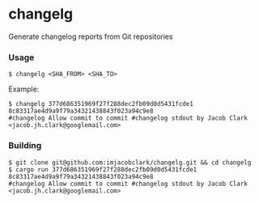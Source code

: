 # changelg
Generate changelog reports from Git repositories

### Usage

```shell
$ changelg <SHA_FROM> <SHA_TO>
```

Example:

```shell
$ changelg 377d686351969f27f288dec2fb09d0d5431fcde1 8c83317ae4d9a9f79a34321438843f023a94c9e8
#changelog Allow commit to commit #changelog stdout by Jacob Clark <jacob.jh.clark@googlemail.com>
```

### Building

```shell
$ git clone git@github.com:imjacobclark/changelg.git && cd changelg
$ cargo run 377d686351969f27f288dec2fb09d0d5431fcde1 8c83317ae4d9a9f79a34321438843f023a94c9e8
#changelog Allow commit to commit #changelog stdout by Jacob Clark <jacob.jh.clark@googlemail.com>
```

